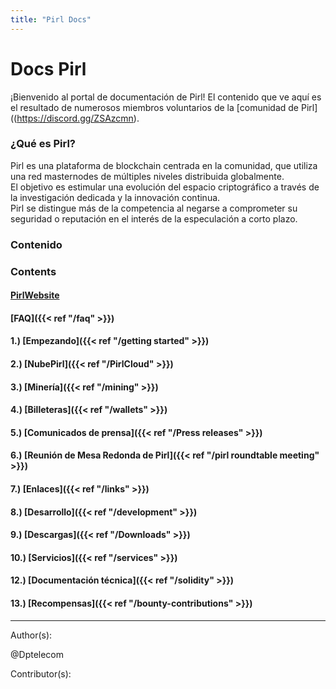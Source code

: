 ```yaml
---
title: "Pirl Docs"
---
```


# Docs Pirl

¡Bienvenido al portal de documentación de Pirl! El contenido que ve aquí es el resultado de numerosos miembros voluntarios de la [comunidad de Pirl]((https://discord.gg/ZSAzcmn).

### ¿Qué es Pirl?

Pirl es una plataforma de blockchain centrada en la comunidad, que utiliza una red masternodes de múltiples niveles distribuida globalmente.  
El objetivo es estimular una evolución del espacio criptográfico a través de la investigación dedicada y la innovación continua.  
Pirl se distingue más de la competencia al negarse a comprometer su seguridad o reputación en el interés de la especulación a corto plazo.  

### Contenido  

### Contents

#### [PirlWebsite](https://pirl.io/en/ "PirlWebsite")

#### [FAQ]({{< ref "/faq" >}})

#### 1.) [Empezando]({{< ref "/getting started" >}})

#### 2.) [NubePirl]({{< ref "/PirlCloud" >}})

#### 3.) [Minería]({{< ref "/mining" >}})

#### 4.) [Billeteras]({{< ref "/wallets" >}})

#### 5.) [Comunicados de prensa]({{< ref "/Press releases" >}})

#### 6.) [Reunión de Mesa Redonda de Pirl]({{< ref "/pirl roundtable meeting" >}})

#### 7.) [Enlaces]({{< ref "/links" >}})

#### 8.) [Desarrollo]({{< ref "/development" >}})

#### 9.) [Descargas]({{< ref "/Downloads" >}})

#### 10.) [Servicios]({{< ref "/services" >}})

#### 12.) [Documentación técnica]({{< ref "/solidity" >}})

#### 13.) [Recompensas]({{< ref "/bounty-contributions" >}})

---
Author(s):  

@Dptelecom

Contributor(s):  

